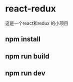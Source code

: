 # react-redux
这是一个react和redux 的小项目


## **npm install** <br>
## **npm run build** <br>
## **npm run dev** <br>

